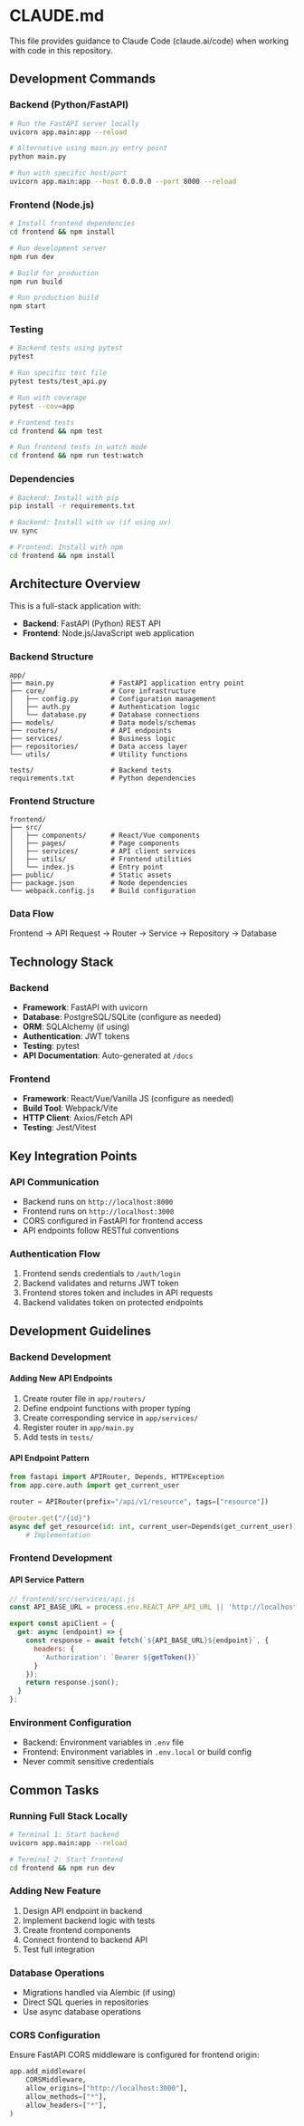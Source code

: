 # CLAUDE.md

This file provides guidance to Claude Code (claude.ai/code) when working with code in this repository.

## Development Commands

### Backend (Python/FastAPI)
```bash
# Run the FastAPI server locally
uvicorn app.main:app --reload

# Alternative using main.py entry point
python main.py

# Run with specific host/port
uvicorn app.main:app --host 0.0.0.0 --port 8000 --reload
```

### Frontend (Node.js)
```bash
# Install frontend dependencies
cd frontend && npm install

# Run development server
npm run dev

# Build for production
npm run build

# Run production build
npm start
```

### Testing
```bash
# Backend tests using pytest
pytest

# Run specific test file
pytest tests/test_api.py

# Run with coverage
pytest --cov=app

# Frontend tests
cd frontend && npm test

# Run frontend tests in watch mode
cd frontend && npm run test:watch
```

### Dependencies
```bash
# Backend: Install with pip
pip install -r requirements.txt

# Backend: Install with uv (if using uv)
uv sync

# Frontend: Install with npm
cd frontend && npm install
```

## Architecture Overview

This is a full-stack application with:
- **Backend**: FastAPI (Python) REST API
- **Frontend**: Node.js/JavaScript web application

### Backend Structure
```
app/
├── main.py              # FastAPI application entry point
├── core/                # Core infrastructure
│   ├── config.py        # Configuration management
│   ├── auth.py          # Authentication logic
│   └── database.py      # Database connections
├── models/              # Data models/schemas
├── routers/             # API endpoints
├── services/            # Business logic
├── repositories/        # Data access layer
└── utils/               # Utility functions

tests/                   # Backend tests
requirements.txt         # Python dependencies
```

### Frontend Structure
```
frontend/
├── src/
│   ├── components/      # React/Vue components
│   ├── pages/           # Page components
│   ├── services/        # API client services
│   ├── utils/           # Frontend utilities
│   └── index.js         # Entry point
├── public/              # Static assets
├── package.json         # Node dependencies
└── webpack.config.js    # Build configuration
```

### Data Flow
Frontend → API Request → Router → Service → Repository → Database

## Technology Stack

### Backend
- **Framework**: FastAPI with uvicorn
- **Database**: PostgreSQL/SQLite (configure as needed)
- **ORM**: SQLAlchemy (if using)
- **Authentication**: JWT tokens
- **Testing**: pytest
- **API Documentation**: Auto-generated at `/docs`

### Frontend
- **Framework**: React/Vue/Vanilla JS (configure as needed)
- **Build Tool**: Webpack/Vite
- **HTTP Client**: Axios/Fetch API
- **Testing**: Jest/Vitest

## Key Integration Points

### API Communication
- Backend runs on `http://localhost:8000`
- Frontend runs on `http://localhost:3000`
- CORS configured in FastAPI for frontend access
- API endpoints follow RESTful conventions

### Authentication Flow
1. Frontend sends credentials to `/auth/login`
2. Backend validates and returns JWT token
3. Frontend stores token and includes in API requests
4. Backend validates token on protected endpoints

## Development Guidelines

### Backend Development

#### Adding New API Endpoints
1. Create router file in `app/routers/`
2. Define endpoint functions with proper typing
3. Create corresponding service in `app/services/`
4. Register router in `app/main.py`
5. Add tests in `tests/`

#### API Endpoint Pattern
```python
from fastapi import APIRouter, Depends, HTTPException
from app.core.auth import get_current_user

router = APIRouter(prefix="/api/v1/resource", tags=["resource"])

@router.get("/{id}")
async def get_resource(id: int, current_user=Depends(get_current_user)):
    # Implementation
```

### Frontend Development

#### API Service Pattern
```javascript
// frontend/src/services/api.js
const API_BASE_URL = process.env.REACT_APP_API_URL || 'http://localhost:8000';

export const apiClient = {
  get: async (endpoint) => {
    const response = await fetch(`${API_BASE_URL}${endpoint}`, {
      headers: {
        'Authorization': `Bearer ${getToken()}`
      }
    });
    return response.json();
  }
};
```

### Environment Configuration
- Backend: Environment variables in `.env` file
- Frontend: Environment variables in `.env.local` or build config
- Never commit sensitive credentials

## Common Tasks

### Running Full Stack Locally
```bash
# Terminal 1: Start backend
uvicorn app.main:app --reload

# Terminal 2: Start frontend
cd frontend && npm run dev
```

### Adding New Feature
1. Design API endpoint in backend
2. Implement backend logic with tests
3. Create frontend components
4. Connect frontend to backend API
5. Test full integration

### Database Operations
- Migrations handled via Alembic (if using)
- Direct SQL queries in repositories
- Use async database operations

### CORS Configuration
Ensure FastAPI CORS middleware is configured for frontend origin:
```python
app.add_middleware(
    CORSMiddleware,
    allow_origins=["http://localhost:3000"],
    allow_methods=["*"],
    allow_headers=["*"],
)
```
